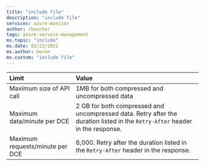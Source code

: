 ```yaml
---
title: "include file" 
description: "include file" 
services: azure-monitor
author: rboucher
tags: azure-service-management
ms.topic: "include"
ms.date: 02/22/2022
ms.author: bwren
ms.custom: "include file"
---
```


| Limit | Value |
|:---|:---|
| Maximum size of API call | 1MB for both compressed and uncompressed data |
| Maximum data/minute per DCE | 2 GB for both compressed and uncompressed data. Retry after the duration listed in the `Retry-After` header in the response.  |
| Maximum requests/minute per DCE | 6,000. Retry after the duration listed in the `Retry-After` header in the response. |

